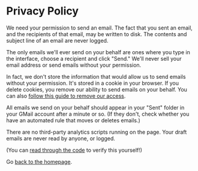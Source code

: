 <link href="https://kevinburke.bitbucket.io/markdowncss/markdown.css" rel="stylesheet"></link>

# Privacy Policy

We need your permission to send an email. The fact that you sent an email, and
the recipients of that email, may be written to disk. The contents and subject
line of an email are never logged.

The only emails we'll ever send on your behalf are ones where you type in the
interface, choose a recipient and click "Send." We'll never sell your email
address or send emails without your permission.

In fact, we don't store the information that would allow us to send emails
without your permission. It's stored in a cookie in your browser. If you delete
cookies, you remove our ability to send emails on your behalf. You can also
[follow this guide to remove our access][remove-access].

All emails we send on your behalf should appear in your "Sent" folder in your
GMail account after a minute or so. (If they don't, check whether you have an
automated rule that moves or deletes emails.)

There are no third-party analytics scripts running on the page. Your draft
emails are never read by anyone, or logged.

(You can [read through the code][code] to verify this yourself!)

Go [back to the homepage](/).

[remove-access]: https://webapps.stackexchange.com/questions/30841/how-do-i-remove-permission-from-an-app-that-i-gave-google-oauth-access-to
[code]: https://github.com/yimbycode/emailer
